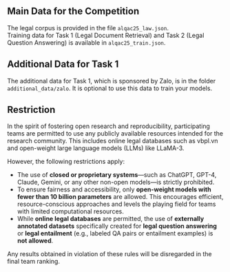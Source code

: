 ## Main Data for the Competition

The legal corpus is provided in the file `alqac25_law.json`.  
Training data for Task 1 (Legal Document Retrieval) and Task 2 (Legal Question Answering) is available in `alqac25_train.json`.

## Additional Data for Task 1
The additional data for Task 1, which is sponsored by Zalo, is in the folder `additional_data/zalo`. It is optional to use this data to train your models.

## Restriction
In the spirit of fostering open research and reproducibility, participating teams are permitted to use any publicly available resources intended for the research community. This includes online legal databases such as vbpl.vn and open-weight large language models (LLMs) like LLaMA-3.

However, the following restrictions apply:
- The use of **closed or proprietary systems**—such as ChatGPT, GPT-4, Claude, Gemini, or any other non-open models—is strictly prohibited.
- To ensure fairness and accessibility, only **open-weight models with fewer than 10 billion parameters** are allowed. This encourages efficient, resource-conscious approaches and levels the playing field for teams with limited computational resources.
- While **online legal databases** are permitted, the use of **externally annotated datasets** specifically created for **legal question answering** or **legal entailment** (e.g., labeled QA pairs or entailment examples) is **not allowed**.

Any results obtained in violation of these rules will be disregarded in the final team ranking.